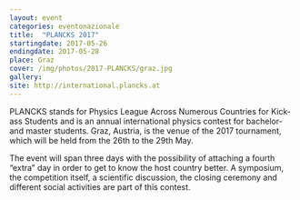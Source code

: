 ```yaml
---
layout: event
categories: eventonazionale
title:  "PLANCKS 2017"
startingdate: 2017-05-26
endingdate: 2017-05-28
place: Graz
cover: /img/photos/2017-PLANCKS/graz.jpg
gallery: 
site: http://international.plancks.at
---
```


PLANCKS stands for Physics League Across Numerous Countries for Kick-ass Students and is an annual international physics contest for bachelor- and master students. Graz, Austria, is the venue of the 2017 tournament, which will be held from the 26th to the 29th May.

The event will span three days with the possibility of attaching a fourth “extra” day in order to get to know the host country better. A symposium, the competition itself, a scientific discussion, the closing ceremony and different social activities are part of this contest.